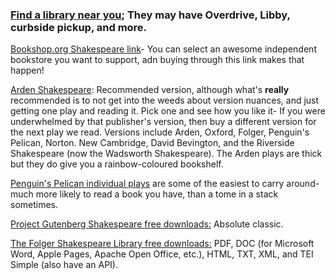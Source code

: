 ### [Find a library near you](https://www.worldcat.org/libraries); They may have Overdrive, Libby, curbside pickup, and more.


[Bookshop.org Shakespeare link](https://bookshop.org/contributors/william-shakespeare-c7022f36-d654-40b7-b57d-7d7bf196efc9)- You can select an awesome independent bookstore you want to support, adn buying through this link makes that happen!


[Arden Shakespeare](https://www.bloomsbury.com/academic/academic-subjects/drama-and-performance-studies/plays-shakespeare/): Recommended version, although what's **really** recommended is to not get into the weeds about version nuances, and just getting one play and reading it. Pick one and see how you like it- If you were underwhelmed by that publisher's version, then buy a different version for the next play we read. Versions include Arden, Oxford, Folger, Penguin's Pelican, Norton. New Cambridge, David Bevington, and the Riverside Shakespeare (now the Wadsworth Shakespeare). The Arden plays are thick but they do give you a rainbow-coloured bookshelf.


[Penguin's Pelican individual plays](https://www.penguinrandomhouse.com/series/BS5/the-pelican-shakespeare) are some of the easiest to carry around- much more likely to read a book you have, than a tome in a stack sometimes. 


[Project Gutenberg Shakespeare free downloads:](https://www.gutenberg.org/ebooks/author/65) Absolute classic.


[The Folger Shakespeare Library free downloads:](https://shakespeare.folger.edu/download/) PDF, DOC (for Microsoft Word, Apple Pages, Apache Open Office, etc.), HTML, TXT, XML, and TEI Simple (also have an API).

